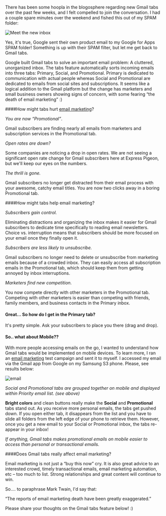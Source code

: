 There has been some hoopla in the blogosphere regarding new Gmail tabs
over the past few weeks, and I felt compelled to join the conversation.
I had a couple spare minutes over the weekend and fished this out of my
SPAM folder:

![Meet the new inbox](blog_images/2013/Selection_999403.png "Meet the new inbox")

Yes, it's true, Google sent their own product email to my Google for
Apps SPAM folder! Something is up with their SPAM filter, but let me get
back to Gmail tabs.

Google built Gmail tabs to solve an important email problem: A
cluttered, unorganized inbox. The tabs feature automatically sorts
incoming emails into three tabs: Primary, Social, and Promotional.
Primary is dedicated to communication with actual people whereas Social
and Promotional are dedicated to emails from social sites and
subscriptions. It seems like a logical addition to the Gmail platform
but the change has marketers and small business owners showing signs of
concern, with some fearing “the death of email marketing” :)

####How might tabs hurt [email marketing](http://expresspigeon.com)?

*You are now “Promotional”*.

Gmail subscribers are finding nearly all emails from marketers and
subscription services in the Promotional tab.

*Open rates are down?*

Some companies are noticing a drop in open rates. We are not seeing a
significant open rate change for Gmail subscribers here at Express
Pigeon, but we'll keep our eyes on the numbers.

*The thrill is gone.*

Gmail subscribers no longer get distracted from their email process
with your awesome, catchy email titles. You are now two clicks away in a
boring Promotional tab.

####How might tabs help email marketing?

*Subscribers gain control.*

Eliminating distractions and organizing the inbox makes it easier for
Gmail subscribers to dedicate time specifically to reading email
newsletters. Choice vs. interruption means that subscribers should be
more focused on your email once they finally open it.

*Subscribers are less likely to unsubscribe.*

Gmail subscribers no longer need to delete or unsubscribe from
marketing emails because of a crowded inbox. They can easily access all
subscription emails in the Promotional tab, which should keep them from
getting annoyed by inbox interruptions.

*Marketers find new competition.*

You now compete directly with other marketers in the Promotional tab.
Competing with other marketers is easier than competing with friends,
family members, and business contacts in the Primary inbox.

#### Great... So how do I get in the Primary tab?

It's pretty simple. Ask your subscribers to place you there (drag and
drop).

#### So.. what about Mobile??

With more people accessing emails on the go, I wanted to understand how
Gmail tabs would be implemented on mobile devices. To learn more, I ran
an [email marketing](http://expresspigeon.com) test campaign and sent it to myself. I accessed
my email via the Gmail app from Google on my Samsung S3 phone. Please,
see results below:

![email](blog_images/2013/Selection_999404.png "email")

*Social and Promotional tabs are grouped together on mobile and
displayed within Priority email list. (see above)*

**Bright colors** and clean buttons really
make the **Social** and
**Promotional** tabs stand out. As
you receive more personal emails, the tabs get pushed down. If you open
either tab, it disappears from the list and you have to slide all
folders from the left edge of your phone to retrieve them. However, once
you get a new email to your Social or Promotional inbox, the tabs
re-appear in your inbox!

*If anything, Gmail tabs makes promotional emails on mobile easier to
access than personal or transactional emails.*

####Does Gmail tabs really affect email marketing?

Email marketing is not just a “buy this now” cry. It is also great
advice to an interested crowd, timely transactional emails, email
marketing automation, etc – too much to list. Strong relationships and
great content will continue to win.

So.... to paraphrase Mark Twain, I'd say that:

“The reports of email marketing death have been greatly exaggerated.”

Please share your thoughts on the Gmail tabs feature below! :)

